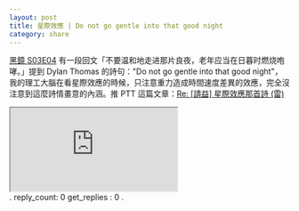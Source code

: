 ```yaml
---
layout: post
title: 星際效應 | Do not go gentle into that good night
category: share
---
```

[黑鏡 S03E04](https://movie.douban.com/subject/25966044/episode/4/?discussion_start=270#comment-section) 有一段回文「不要温和地走进那片良夜，老年应当在日暮时燃烧咆哮。」提到 Dylan Thomas 的詩句："Do not go gentle into that good night"，我的理工大腦在看星際效應的時候，只注意重力造成時間速度差異的效應，完全沒注意到這麼詩情畫意的內涵。推 PTT 這篇文章：[Re: [請益] 星際效應那首詩 (雷)](https://www.ptt.cc/bbs/movie/M.1415648911.A.DB6.html)

<div class="videoWrapper"><iframe src="https://www.youtube.com/embed/I-752XR2qf4"></iframe></div>
.
reply_count: 0
get_replies : 0
.
